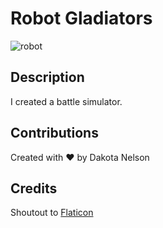 # Robot Gladiators

![robot](https://user-images.githubusercontent.com/77229281/129643014-5abb9eb1-a450-4fa1-b782-2e8c9f229076.png)

## Description

I created a battle simulator.

## Contributions

Created with ❤️ by Dakota Nelson

## Credits

Shoutout to [Flaticon](https://www.flaticon.com/)
